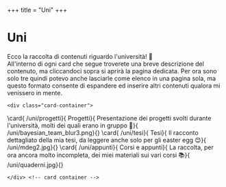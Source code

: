 +++
title = "Uni"
+++

# Uni

Ecco la raccolta di contenuti riguardo l'università! 🫠\
All'interno di ogni card che segue troverete una breve descrizione del contenuto, ma cliccandoci sopra si aprirà la pagina dedicata. Per ora sono solo tre quindi potevo anche lasciarle come elenco in una pagina sola, ma questo formato consente di espandere ed inserire altri contenuti qualora mi venissero in mente.

~~~ 
<div class="card-container">
~~~
<!-- \card{
    /activity/project_euler}{
        Problemi del progetto Eulero}{
            Una raccolta di storiche challenge da risolvere per metodi matematici (scervellandosi in vari modi) o informatici (scrivendo dell'opportuno codice). Sono più di 900 problemi quindi ci sarà molto materiale con cui cimentarsi.}{
                /assets/img/peuler2.jpg}{} -->
\card{
    /uni/progetti}{
        Progetti}{
            Presentazione dei progetti svolti durante l'università, molti dei quali erano in gruppo 🥹}{
                /uni/bayesian_team_blur3.png}{}
\card{
    /uni/tesi}{
        Tesi}{
            Il racconto dettagliato della mia tesi, da leggere anche solo per gli easter egg 😊}{
                /uni/mdeg2.jpg}{}
\card{
    /uni/appunti}{
        Corsi e appunti}{
            La raccolta, per ora ancora molto incompleta, dei miei materiali sui vari corsi 📚}{
                /uni/quaderni.jpg}{}
~~~ 
</div> <!-- card container -->
~~~ 